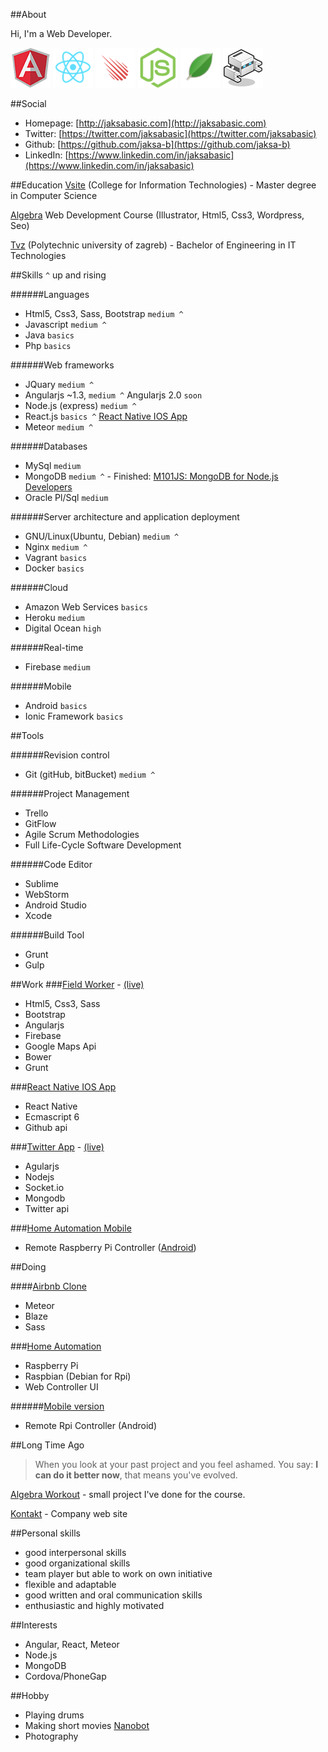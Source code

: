 ##About

Hi, I'm a Web Developer.

![angular](img/angular.png)
![react](img/react.png)
![meteor](img/meteor.png)
![nodejs](img/node.png)
![mongodb](img/mongo.png)
![mongodb](img/phonegap.png)

##Social
- Homepage: [http://jaksabasic.com](http://jaksabasic.com)
- Twitter: [https://twitter.com/jaksabasic](https://twitter.com/jaksabasic)
- Github: [https://github.com/jaksa-b](https://github.com/jaksa-b)
- LinkedIn: [https://www.linkedin.com/in/jaksabasic](https://www.linkedin.com/in/jaksabasic)

##Education
[Vsite](http://vsite.hr/?q=en) (College for Information Technologies) - Master degree in Computer Science 

[Algebra](http://www.algebra.hr/) Web Development Course (Illustrator, Html5, Css3, Wordpress, Seo)

[Tvz](http://tvz.hr/en/) (Polytechnic university of zagreb) - Bachelor of Engineering in IT Technologies 


##Skills
`^` up and rising

######Languages

- Html5, Css3, Sass, Bootstrap `medium ^`
- Javascript `medium ^`
- Java `basics`
- Php `basics`


######Web frameworks

- JQuary `medium ^`
- Angularjs ~1.3, `medium ^` Angularjs 2.0 `soon`
- Node.js (express) `medium ^` 
- React.js `basics ^` [React Native IOS App](https://github.com/jaksa-b/githubProfiler)
- Meteor `medium ^`


######Databases

- MySql `medium`
- MongoDB `medium ^`  - Finished: [M101JS: MongoDB for Node.js Developers](https://university.mongodb.com/course_completion/44941a645a4b47c9ac4705bd9713d203)
- Oracle Pl/Sql `medium`

######Server architecture and application deployment
- GNU/Linux(Ubuntu, Debian) `medium ^`
- Nginx `medium ^`
- Vagrant `basics`
- Docker `basics`

######Cloud
- Amazon Web Services `basics`
- Heroku `medium`
- Digital Ocean `high`

######Real-time

- Firebase `medium`

######Mobile
- Android `basics`
- Ionic Framework `basics`

##Tools

######Revision control
- Git (gitHub, bitBucket) `medium ^`

######Project Management
- Trello
- GitFlow
- Agile Scrum Methodologies
- Full Life-Cycle Software Development

######Code Editor

- Sublime
- WebStorm
- Android Studio
- Xcode

######Build Tool
- Grunt 
- Gulp 



##Work
###[Field Worker](https://github.com/jaksa-b/FieldWorker) - [(live)](https://fieldworker0.firebaseapp.com) 

- Html5, Css3, Sass
- Bootstrap
- Angularjs
- Firebase
- Google Maps Api
- Bower
- Grunt

###[React Native IOS App](https://github.com/jaksa-b/githubProfiler)

- React Native
- Ecmascript 6
- Github api

###[Twitter App](https://github.com/jaksa-b/twitter) - [(live)](https://twitter-app-demo.herokuapp.com/)
- Agularjs 
- Nodejs 
- Socket.io 
- Mongodb
- Twitter api

###[Home Automation Mobile](https://github.com/jaksa-b/RpiRemote)
- Remote Raspberry Pi Controller ([Android](https://github.com/jaksa-b/RpiRemote))

##Doing

####[Airbnb Clone](https://github.com/jaksa-b/airbnbClone)
- Meteor
- Blaze
- Sass

###[Home Automation](https://github.com/jaksa-b/SmartHouse)
- Raspberry Pi
- Raspbian (Debian for Rpi)
- Web Controller UI

######[Mobile version](https://github.com/jaksa-b/RpiRemote)
- Remote Rpi Controller (Android)

##Long Time Ago

> When you look at your past project and you feel ashamed. You say: **I can do it better now**, that means you've evolved.


[Algebra Workout](http://jaksabasic.com/old/algebra/) - small project I've done for the course.

[Kontakt](http://www.kontakt-zd.hr/) - Company web site

##Personal skills
- good interpersonal skills 
- good organizational skills
- team player but able to work on own initiative
- flexible and adaptable
- good written and oral communication skills
- enthusiastic and highly motivated


##Interests
- Angular, React, Meteor
- Node.js 
- MongoDB 
- Cordova/PhoneGap




##Hobby
- Playing drums
- Making short movies [Nanobot](https://www.youtube.com/watch?v=DTelG-PSNZ0)
- Photography


